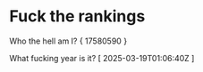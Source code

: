 # Fuck the rankings

Who the hell am I?
{ 17580590 }

What fucking year is it?
[ 2025-03-19T01:06:40Z ]
